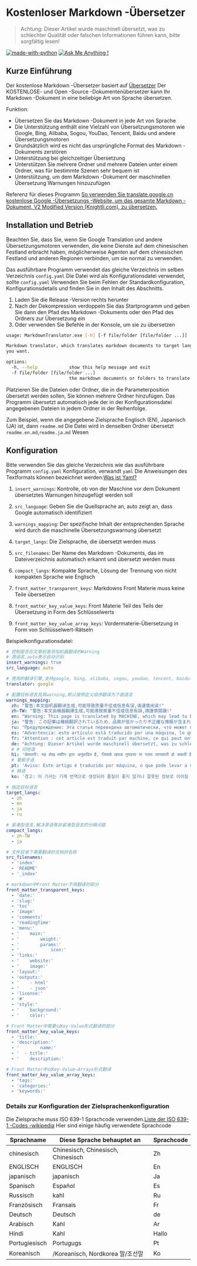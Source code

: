 # Kostenloser Markdown -Übersetzer

> Achtung: Dieser Artikel wurde maschinell übersetzt, was zu schlechter Qualität oder falschen Informationen führen kann, bitte sorgfältig lesen!


[![made-with-python](https://img.shields.io/badge/Made%20with-Python-1f425f.svg)](https://www.python.org/)
[![Ask Me Anything !](https://img.shields.io/badge/Ask%20me-anything-1abc9c.svg)](https://github.com/CrazyMayfly/Free-Markdown-Translator/issues)

## Kurze Einführung

Der kostenlose Markdown -Übersetzer basiert auf [Übersetzer](https://github.com/UlionTse/translators) Der KOSTENLOSE- und Open -Source -Dokumentenübersetzer kann Ihr Markdown -Dokument in eine beliebige Art von Sprache übersetzen.

Funktion:

- Übersetzen Sie das Markdown -Dokument in jede Art von Sprache
- Die Unterstützung enthält eine Vielzahl von Übersetzungsmotoren wie Google, Bing, Alibaba, Sogou, YouDao, Tencent, Baidu und andere Übersetzungsmotoren
- Grundsätzlich wird es nicht das ursprüngliche Format des Markdown -Dokuments zerstören
- Unterstützung bei gleichzeitiger Übersetzung
- Unterstützen Sie mehrere Ordner und mehrere Dateien unter einem Ordner, was für bestimmte Szenen sehr bequem ist
- Unterstützung, um dem Markdown -Dokument der maschinellen Übersetzung Warnungen hinzuzufügen

Referenz für dieses Programm [So verwenden Sie translate.google.cn kostenlose Google -Übersetzungs -Website, um das gesamte Markdown -Dokument, V2 Modified Version (Knightli.com), zu übersetzen.](https://www.knightli.com/zh-tw/2022/04/24/免費-google-翻譯-整篇-markdown-文檔-修改版/)

## Installation und Betrieb

Beachten Sie, dass Sie, wenn Sie Google Translation und andere Übersetzungsmotoren verwenden, die keine Dienste auf dem chinesischen Festland erbracht haben, möglicherweise Agenten auf dem chinesischen Festland und anderen Regionen verbinden, um sie normal zu verwenden.

Das ausführbare Programm verwendet das gleiche Verzeichnis im selben Verzeichnis `config.yaml` Die Datei wird als Konfigurationsdatei verwendet, sollte `config.yaml` Verwenden Sie beim Fehlen der Standardkonfiguration, Konfigurationsdetails und finden Sie in den Inhalt des Abschnitts.

1. Laden Sie die Release -Version rechts herunter
2. Nach der Dekompression verdoppeln Sie das Startprogramm und geben Sie dann den Pfad des Markdown -Dokuments oder den Pfad des Ordners zur Übersetzung ein
3. Oder verwenden Sie Befehle in der Konsole, um sie zu übersetzen

```bash
usage: MarkdownTranslator.exe [-h] [-f file/folder [file/folder ...]]

Markdown translator, which translates markdown documents to target languages
you want.

options:
  -h, --help            show this help message and exit
  -f file/folder [file/folder ...]
                        the markdown documents or folders to translate.
```

Platzieren Sie die Dateien oder Ordner, die in die Parameterposition übersetzt werden sollen, Sie können mehrere Ordner hinzufügen. Das Programm übersetzt automatisch jede der in der Konfigurationsdatei angegebenen Dateien in jedem Ordner in der Reihenfolge.

Zum Beispiel, wenn die angegebene Zielsprache Englisch (EN), Japanisch (JA) ist, dann `readme.md` Die Datei wird in denselben Ordner übersetzt `readme.en.md`,`readme.ja.md` Wesen

## Konfiguration

Bitte verwenden Sie das gleiche Verzeichnis wie das ausführbare Programm `config.yaml` Konfiguration, verwandt `yaml` Die Anweisungen des Textformats können bezeichnet werden:[Was ist Yaml?](https://www.redhat.com/en/topics/automation/what-is-yaml)

1. `insert_warnings`: Kontrolle, ob von der Maschine vor dem Dokument übersetztes Warnungen hinzugefügt werden soll

2. `src_language`: Geben Sie die Quellsprache an, auto zeigt an, dass Google automatisch identifiziert

3. `warnings_mapping`: Der spezifische Inhalt der entsprechenden Sprache wird durch die maschinelle Übersetzungswarnung übersetzt

4. `target_langs`: Die Zielsprache, die übersetzt werden muss

5. `src_filenames`: Der Name des Markdown -Dokuments, das im Dateiverzeichnis automatisch erkannt und übersetzt werden muss

6. `compact_langs`: Kompakte Sprache, Lösung der Trennung von nicht kompakten Sprache wie Englisch

7. `front_matter_transparent_keys`: Markdowns Front Materie muss keine Teile übersetzen

8. `front_matter_key_value_keys`: Front Materie Teil des Teils der Übersetzung in Form des Schlüsselwerts

9. `front_matter_key_value_array_keys`: Vordermaterie-Übersetzung in Form von Schlüsselwert-Rätseln

Beispielkonfigurationsdatei:

```yaml
# 控制是否在文章前面添加机器翻译的Warning
# 源语言,auto表示自动识别
insert_warnings: true
src_language: auto

# 使用的翻译引擎,支持google, bing, alibaba, sogou, youdao, tencent, baidu等翻译引擎
translator: google

# 配置目标语言及其warning,默认按照定义顺序翻译为下面语言
warnings_mapping:
  zh: "警告:本文由机器翻译生成,可能导致质量不佳或信息有误,请谨慎阅读!"
  zh-TW: "警告:本文由機器翻譯生成,可能導致質量不佳或信息有誤,請謹慎閱讀!"
  en: "Warning: This page is translated by MACHINE, which may lead to POOR QUALITY or INCORRECT INFORMATION, please read with CAUTION!"
  ja: "警告: この記事は機械翻訳されているため、品質が低かったり不正確な情報が含まれる可能性があります。よくお読みください。"
  ru: "Предупреждение: Эта статья переведена автоматически, что может привести к некачественной или неверной информации, пожалуйста, внимательно прочитайте!"
  es: "Advertencia: este artículo está traducido por una máquina, lo que puede dar lugar a una mala calidad o información incorrecta. ¡Lea atentamente!"
  fr: "Attention : cet article est traduit par machine, ce qui peut entraîner une mauvaise qualité ou des informations incorrectes, veuillez lire attentivement !"
  de: "Achtung: Dieser Artikel wurde maschinell übersetzt, was zu schlechter Qualität oder falschen Informationen führen kann, bitte sorgfältig lesen!"
  # # 印地语
  hi: 'चेतावनी: यह लेख मशीन द्वारा अनुवादित है, जिससे खराब गुणवत्ता या गलत जानकारी हो सकती है, कृपया ध्यान से पढ़ें!'
  # 葡萄牙语
  pt: 'Aviso: Este artigo é traduzido por máquina, o que pode levar a má qualidade ou informações incorretas, leia com atenção!'
  # 韩语
  ko: '경고: 이 기사는 기계 번역으로 생성되어 품질이 좋지 않거나 잘못된 정보로 이어질 수 있으므로 주의 깊게 읽으십시오!'

# 指定目标语言
target_langs:
  - zh
  - en
  - ja
  - ru

# 紧凑型语言,解决英语等非紧凑型语言的分隔问题
compact_langs:
  - zh-TW
  - ja

# 文件目录下需要翻译的文档的名称
src_filenames:
  - 'index'
  - 'README'
  - '_index'

# markdown中Front Matter不用翻译的部分
front_matter_transparent_keys:
  - 'date:'
  - 'slug:'
  - 'toc'
  - 'image'
  - 'comments'
  - 'readingTime'
  - 'menu:'
  - '    main:'
  - '        weight:'
  - '        params:'
  - '            icon:'
  - 'links:'
  - '    website:'
  - '    image:'
  - 'layout:'
  - 'outputs:'
  - '    - html'
  - '    - json'
  - 'license:'
  - '#'
  - 'style:'
  - '    background:'
  - '    color:'

# Front Matter中需要以Key-Value形式翻译的部分
front_matter_key_value_keys:
  - 'title:'
  - 'description:'
  - '        name:'
  - '  - title:'
  - '    description:'

# Front Matter中以Key-Value—Arrays形式翻译
front_matter_key_value_array_keys:
  - 'tags:'
  - 'categories:'
  - 'keywords:'
```

### Details zur Konfiguration der Zielsprachenkonfiguration

Die Zielsprache muss ISO 639-1 Sprachcode verwenden.[Liste der ISO 639-1 -Codes -wikipedia](https://en.wikipedia.org/wiki/List_of_ISO_639-1_codes) Hier sind einige häufig verwendete Sprachcode

|Sprachname|Diese Sprache behauptet an|Sprachcode|
| ---------- | ------------------------------ | -------- |
|chinesisch|Chinesisch, Chinesisch, Chinesisch|Zh|
|ENGLISCH|ENGLISCH|En|
|japanisch|japanisch|Ja|
|Spanisch|Español|Es|
|Russisch|kahl|Ru|
|Französisch|Fransais|Fr|
|Deutsch|Deutsch|de|
|Arabisch|Kahl|Ar|
|Hindi|Kahl|Hallo|
|Portugiesisch|Portugugs|Pt|
|Koreanisch|/Koreanisch, Nordkorea 말/조선말|Ko|